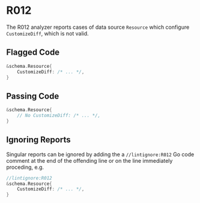 # R012

The R012 analyzer reports cases of data source `Resource` which configure `CustomizeDiff`, which is not valid.

## Flagged Code

```go
&schema.Resource{
    CustomizeDiff: /* ... */,
}
```

## Passing Code

```go
&schema.Resource{
    // No CustomizeDiff: /* ... */,
}
```

## Ignoring Reports

Singular reports can be ignored by adding the a `//lintignore:R012` Go code comment at the end of the offending line or on the line immediately proceding, e.g.

```go
//lintignore:R012
&schema.Resource{
    CustomizeDiff: /* ... */,
}
```
